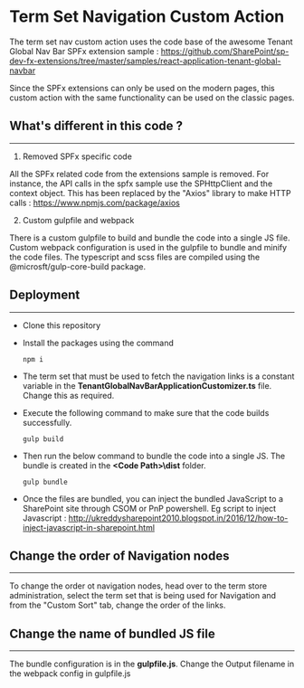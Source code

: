 # Term Set Navigation Custom Action

The term set nav custom action uses the code base of the awesome Tenant Global Nav Bar SPFx extension sample : https://github.com/SharePoint/sp-dev-fx-extensions/tree/master/samples/react-application-tenant-global-navbar 

Since the SPFx extensions can only be used on the modern pages, this custom action with the same functionality can be used on the classic pages.

## What's different in this code ?
_______________________________

1. Removed SPFx specific code

  All the SPFx related code from the extensions sample is removed. For instance, the API calls in the spfx sample use the SPHttpClient    and the context object. This has been replaced by the "Axios" library to make HTTP calls : https://www.npmjs.com/package/axios

2. Custom gulpfile and webpack

  There is a custom gulpfile to build and bundle the code into a single JS file. Custom webpack configuration is used in the gulpfile to bundle and minify the code files. The typescript and scss files are compiled using the @microsft/gulp-core-build package.


## Deployment
_______________________________

- Clone this repository
- Install the packages using the command

  `npm i`
  
- The term set that must be used to fetch the navigation links is a constant variable in the **TenantGlobalNavBarApplicationCustomizer.ts** file. Change this as required.

- Execute the following command to make sure that the code builds successfully.

  `gulp build`
  
- Then run the below command to bundle the code into a single JS. The bundle is created in the **\<Code Path>\dist** folder.

  `gulp bundle`
  
- Once the files are bundled, you can inject the bundled JavaScript to a SharePoint site through CSOM or PnP powershell. Eg script to inject Javascript : http://ukreddysharepoint2010.blogspot.in/2016/12/how-to-inject-javascript-in-sharepoint.html
  

## Change the order of Navigation nodes
_______________________________

To change the order ot navigation nodes, head over to the term store administration, select the term set that is being used for Navigation and from the "Custom Sort" tab, change the order of the links.
 
 ## Change the name of bundled JS file
_______________________________

The bundle configuration is in the **gulpfile.js**. Change the Output filename in the webpack config in gulpfile.js
